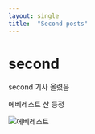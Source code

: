 ```yaml
---
layout: single
title:  "Second posts"
---
```


# second





second 기사 올렸음



에베레스트 산 등정



![에베레스트](../images/2023-01-12-second/1280px-Mount_Everest%2C_Himalayas.jpg)
